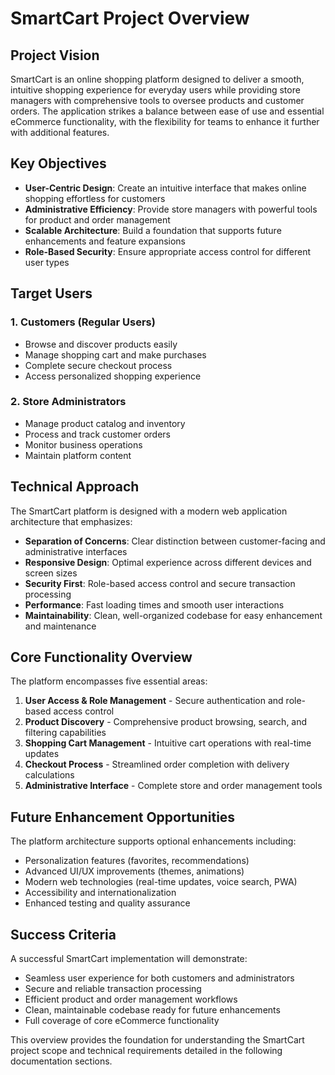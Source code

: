 # SmartCart Project Overview

## Project Vision

SmartCart is an online shopping platform designed to deliver a smooth, intuitive shopping experience for everyday users while providing store managers with comprehensive tools to oversee products and customer orders. The application strikes a balance between ease of use and essential eCommerce functionality, with the flexibility for teams to enhance it further with additional features.

## Key Objectives

- **User-Centric Design**: Create an intuitive interface that makes online shopping effortless for customers
- **Administrative Efficiency**: Provide store managers with powerful tools for product and order management
- **Scalable Architecture**: Build a foundation that supports future enhancements and feature expansions
- **Role-Based Security**: Ensure appropriate access control for different user types

## Target Users

### 1. Customers (Regular Users)
- Browse and discover products easily
- Manage shopping cart and make purchases
- Complete secure checkout process
- Access personalized shopping experience

### 2. Store Administrators
- Manage product catalog and inventory
- Process and track customer orders
- Monitor business operations
- Maintain platform content

## Technical Approach

The SmartCart platform is designed with a modern web application architecture that emphasizes:

- **Separation of Concerns**: Clear distinction between customer-facing and administrative interfaces
- **Responsive Design**: Optimal experience across different devices and screen sizes
- **Security First**: Role-based access control and secure transaction processing
- **Performance**: Fast loading times and smooth user interactions
- **Maintainability**: Clean, well-organized codebase for easy enhancement and maintenance

## Core Functionality Overview

The platform encompasses five essential areas:

1. **User Access & Role Management** - Secure authentication and role-based access control
2. **Product Discovery** - Comprehensive product browsing, search, and filtering capabilities
3. **Shopping Cart Management** - Intuitive cart operations with real-time updates
4. **Checkout Process** - Streamlined order completion with delivery calculations
5. **Administrative Interface** - Complete store and order management tools

## Future Enhancement Opportunities

The platform architecture supports optional enhancements including:
- Personalization features (favorites, recommendations)
- Advanced UI/UX improvements (themes, animations)
- Modern web technologies (real-time updates, voice search, PWA)
- Accessibility and internationalization
- Enhanced testing and quality assurance

## Success Criteria

A successful SmartCart implementation will demonstrate:
- Seamless user experience for both customers and administrators
- Secure and reliable transaction processing
- Efficient product and order management workflows
- Clean, maintainable codebase ready for future enhancements
- Full coverage of core eCommerce functionality

This overview provides the foundation for understanding the SmartCart project scope and technical requirements detailed in the following documentation sections.
